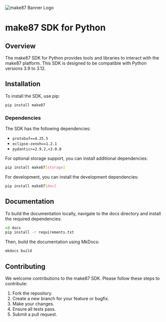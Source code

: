 ![make87 Banner Logo](https://make87-files.nyc3.digitaloceanspaces.com/assets/branding/logo/make87_ME_1d_cv_cropped.svg)
# make87 SDK for Python

## Overview

The make87 SDK for Python provides tools and libraries to interact with the make87 platform. This SDK is designed to be compatible with Python versions 3.9 to 3.12.

## Installation

To install the SDK, use pip:

```bash
pip install make87
```

### Dependencies

The SDK has the following dependencies:

- `protobuf==4.25.5`
- `eclipse-zenoh==1.2.1`
- `pydantic>=2.9.2,<3.0.0`

For optional storage support, you can install additional dependencies:

```bash
pip install make87[storage]
```

For development, you can install the development dependencies:
```bash
pip install make87[dev]
```

## Documentation
To build the documentation locally, navigate to the docs directory and install the required dependencies:

```bash
cd docs
pip install -r requirements.txt
```

Then, build the documentation using MkDocs:

```bash
mkdocs build
```

## Contributing

We welcome contributions to the make87 SDK. Please follow these steps to contribute:

1. Fork the repository.
2. Create a new branch for your feature or bugfix.
3. Make your changes.
4. Ensure all tests pass.
5. Submit a pull request.
